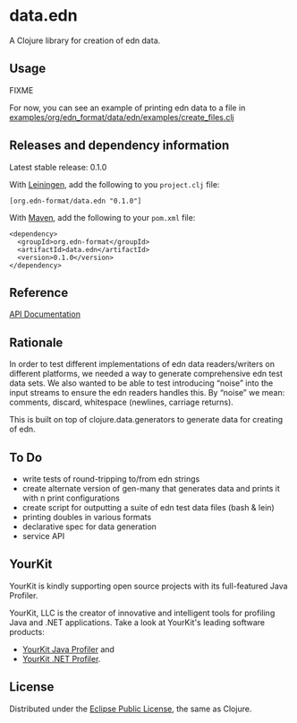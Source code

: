 # data.edn

A Clojure library for creation of edn data.

## Usage

FIXME

For now, you can see an example of printing edn data to a file in [examples/org/edn_format/data/edn/examples/create_files.clj](http://github.com/edn-format/data.edn/blob/master/examples/org/edn_format/data/edn/examples/create_files.clj)


## Releases and dependency information

Latest stable release: 0.1.0

With [Leiningen](http://github.com/technomancy/leiningen), add the following to you `project.clj` file:

    [org.edn-format/data.edn "0.1.0"]

With [Maven](http://maven.apache.org), add the following to your `pom.xml` file:

    <dependency>
      <groupId>org.edn-format</groupId>
      <artifactId>data.edn</artifactId>
      <version>0.1.0</version>
    </dependency>

## Reference

[API Documentation](https://edn-format.github.io/data.edn)

## Rationale

In order to test different implementations of edn data readers/writers on different platforms, we needed a way to generate comprehensive edn test data sets. We also wanted to be able to test introducing “noise” into the input streams to ensure the edn readers handles this. By “noise” we mean: comments, discard, whitespace (newlines, carriage returns).

This is built on top of clojure.data.generators to generate data for creating of edn.

## To Do

- write tests of round-tripping to/from edn strings
- create alternate version of gen-many that generates data and prints it with n print configurations
- create script for outputting a suite of edn test data files (bash & lein)
- printing doubles in various formats
- declarative spec for data generation
- service API

## YourKit

YourKit is kindly supporting open source projects with its full-featured Java Profiler.

YourKit, LLC is the creator of innovative and intelligent tools for profiling Java and .NET applications. Take a look at YourKit's leading software products:

- [YourKit Java Profiler](http://www.yourkit.com/java/profiler/index.jsp) and
- [YourKit .NET Profiler](http://www.yourkit.com/.net/profiler/index.jsp).

## License

Distributed under the [Eclipse Public License](http://www.eclipse.org/legal/epl-v10.html), the same as Clojure.
